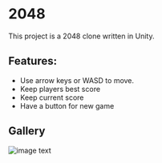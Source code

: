 # 2048
This project is a 2048 clone written in Unity.

## Features:
- Use arrow keys or WASD to move.
- Keep players best score
- Keep current score
- Have a button for new game

## Gallery
![image text](https://github.com/VasLaskaridis/2048/2048.png)
